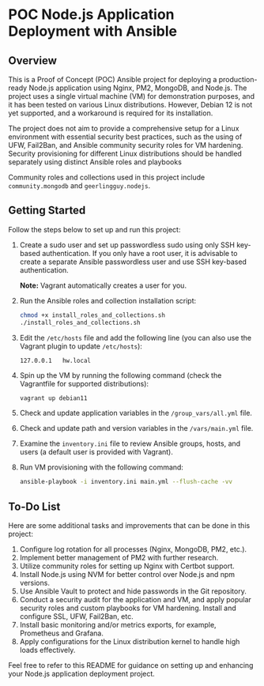 # POC Node.js Application Deployment with Ansible

## Overview

This is a Proof of Concept (POC) Ansible project for deploying a production-ready Node.js application using Nginx, PM2, MongoDB, and Node.js. The project uses a single virtual machine (VM) for demonstration purposes, and it has been tested on various Linux distributions. However, Debian 12 is not yet supported, and a workaround is required for its installation.

The project does not aim to provide a comprehensive setup for a Linux environment with essential security best practices, such as the using of UFW, Fail2Ban, and Ansible community security roles for VM hardening. Security provisioning for different Linux distributions should be handled separately using distinct Ansible roles and playbooks

Community roles and collections used in this project include `community.mongodb` and `geerlingguy.nodejs`.

## Getting Started

Follow the steps below to set up and run this project:

1. Create a sudo user and set up passwordless sudo using only SSH key-based authentication. If you only have a root user, it is advisable to create a separate Ansible passwordless user and use SSH key-based authentication.

   **Note:** Vagrant automatically creates a user for you.

2. Run the Ansible roles and collection installation script:

   ```bash
   chmod +x install_roles_and_collections.sh
   ./install_roles_and_collections.sh
   ```

3. Edit the `/etc/hosts` file and add the following line (you can also use the Vagrant plugin to update `/etc/hosts`):

   ```
   127.0.0.1   hw.local
   ```

4. Spin up the VM by running the following command (check the Vagrantfile for supported distributions):

   ```bash
   vagrant up debian11
   ```

5. Check and update application variables in the `/group_vars/all.yml` file.

6. Check and update path and version variables in the `/vars/main.yml` file.

7. Examine the `inventory.ini` file to review Ansible groups, hosts, and users (a default user is provided with Vagrant).

8. Run VM provisioning with the following command:

   ```bash
   ansible-playbook -i inventory.ini main.yml --flush-cache -vv
   ```

## To-Do List

Here are some additional tasks and improvements that can be done in this project:

1. Configure log rotation for all processes (Nginx, MongoDB, PM2, etc.).
2. Implement better management of PM2 with further research.
3. Utilize community roles for setting up Nginx with Certbot support.
4. Install Node.js using NVM for better control over Node.js and npm versions.
5. Use Ansible Vault to protect and hide passwords in the Git repository.
6. Conduct a security audit for the application and VM, and apply popular security roles and custom playbooks for VM hardening. Install and configure SSL, UFW, Fail2Ban, etc.
7. Install basic monitoring and/or metrics exports, for example, Prometheus and Grafana.
8. Apply configurations for the Linux distribution kernel to handle high loads effectively.

Feel free to refer to this README for guidance on setting up and enhancing your Node.js application deployment project.